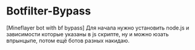# Botfilter-Bypass
[Mineflayer bot with bf bypass]
Для начала нужно установить node.js и зависимости которые указаны в js скрипте,
ну и можно юзать впрынцыпе, потом ещё ботов разных накидаю.
